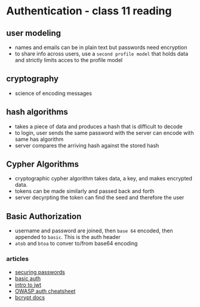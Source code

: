 # Authentication - class 11 reading

## user modeling

- names and emails can be in plain text but passwords need encryption
- to share info across users, use a `second profile model` that holds data and strictly limits acces to the profile model

## cryptography

- science of encoding messages

## hash algorithms

- takes a piece of data and produces a hash that is difficult to decode
- to login, user sends the same password with the server can encode with same has algorithm
- server compares the arriving hash against the stored hash

## Cypher Algorithms

- cryptographic cypher algorithm takes data, a key, and makes encrypted data.
- tokens can be made similarly and passed back and forth 
- server decyrpting the token can find the seed and therefore the user

## Basic Authorization

- username and password are joined, then `base 64` encoded, then appended to `basic`. This is the auth header
- `atob` and `btoa` to conver to/from base64 encoding

### articles

- [securing passwords](http://dustwell.com/how-to-handle-passwords-bcrypt.html)
- [basic auth](https://en.wikipedia.org/wiki/Basic_access_authentication)
- [intro to jwt](https://jwt.io/introduction/)
- [OWASP auth cheatsheet](https://www.owasp.org/index.php/Authentication_Cheat_Sheet)
- [bcrypt docs](https://www.npmjs.com/package/bcrypt)